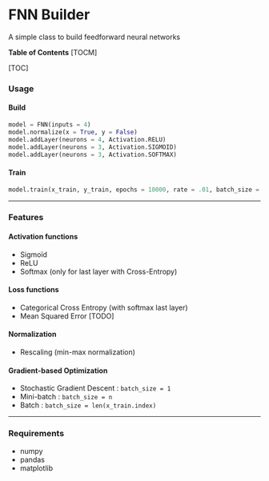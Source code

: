 # FNN Builder

A simple class to build feedforward neural networks

**Table of Contents**
[TOCM]

[TOC]

### Usage
#### Build
```python
model = FNN(inputs = 4)
model.normalize(x = True, y = False)
model.addLayer(neurons = 4, Activation.RELU)
model.addLayer(neurons = 3, Activation.SIGMOID)
model.addLayer(neurons = 3, Activation.SOFTMAX)
```

#### Train
```python
model.train(x_train, y_train, epochs = 10000, rate = .01, batch_size = 5)
```
---
### Features

#### Activation functions
- Sigmoïd
- ReLU
- Softmax (only for last layer with Cross-Entropy)

#### Loss functions
- Categorical Cross Entropy (with softmax last layer)
- Mean Squared Error [TODO]

#### Normalization
- Rescaling (min-max normalization)

#### Gradient-based Optimization
- Stochastic Gradient Descent : `batch_size = 1`
- Mini-batch : `batch_size = n` 
- Batch :  `batch_size = len(x_train.index)`

---
### Requirements
- numpy
- pandas
- matplotlib
